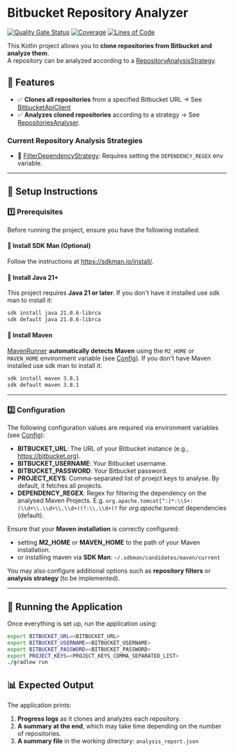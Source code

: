 # Bitbucket Repository Analyzer

[![Quality Gate Status](https://sonarcloud.io/api/project_badges/measure?project=ADarko22_BitbucketRepositoryAnalyzer&metric=alert_status)](https://sonarcloud.io/summary/new_code?id=ADarko22_BitbucketRepositoryAnalyzer)
[![Coverage](https://sonarcloud.io/api/project_badges/measure?project=ADarko22_BitbucketRepositoryAnalyzer&metric=coverage)](https://sonarcloud.io/summary/new_code?id=ADarko22_BitbucketRepositoryAnalyzer)
[![Lines of Code](https://sonarcloud.io/api/project_badges/measure?project=ADarko22_BitbucketRepositoryAnalyzer&metric=ncloc)](https://sonarcloud.io/summary/new_code?id=ADarko22_BitbucketRepositoryAnalyzer)

This Kotlin project allows you to **clone repositories from Bitbucket and analyze them**.  
A repository can be analyzed according to
a [RepositoryAnalysisStrategy](src/main/kotlin/io/github/adarko22/analyser/repo/RepositoryAnalysisStrategy.kt).

## 🚀 Features

- ✅ **Clones all repositories** from a specified Bitbucket URL →
  See [BitbucketApiClient](src/main/kotlin/io/github/adarko22/bitbucket/BitbucketApiClient.kt)
- ✅ **Analyzes cloned repositories** according to a strategy →
  See [RepositoriesAnalyser](src/main/kotlin/io/github/adarko22/analyser/repo/RepositoryAnalysisStrategy.kt).

### Current Repository Analysis Strategies

- 📌 [FilterDependencyStrategy](src/main/kotlin/io/github/adarko22/analyser/repo/FilterDependencyStrategy.kt): Requires
  setting the `DEPENDENCY_REGEX` env variable.

---

## 🔧 Setup Instructions

### 1️⃣ Prerequisites

Before running the project, ensure you have the following installed:

#### 🔹 Install SDK Man (Optional)

Follow the instructions at https://sdkman.io/install/.

#### 🔹 Install Java 21+

This project requires **Java 21 or later**. If you don't have it installed use sdk man to install it:

  ```sh
  sdk install java 21.0.6-librca
  sdk default java 21.0.6-librca
  ```

#### 🔹 Install Maven

[MavenRunner](src/main/kotlin/io/github/adarko22/maven/MavenRunner.kt) **automatically detects Maven** using the
`M2_HOME` or `MAVEN_HOME` environment variable (see [Config](src/main/kotlin/io/github/adarko22/Config.kt)).
If you don't have Maven installed use sdk man to install it:

  ```sh
  sdk install maven 3.8.1
  sdk default maven 3.8.1
  ```

---

### 2️⃣ Configuration

The following configuration values are required via environment variables
(see [Config](src/main/kotlin/io/github/adarko22/Config.kt)):

- **BITBUCKET_URL**: The URL of your Bitbucket instance (e.g., https://bitbucket.org).
- **BITBUCKET_USERNAME**: Your Bitbucket username.
- **BITBUCKET_PASSWORD**: Your Bitbucket password.
- **PROJECT_KEYS**: Comma-separated list of proejct keys to analyse. By default, it fetches all projects.
- **DEPENDENCY_REGEX**: Regex for filtering the dependency on the analysed Maven Projects.
  E.g. `org.apache.tomcat[^:]*:\\S+:(\\d+\\.\\d+\\.\\d+)(?:\\.\\d+)?` for *org.apache.tomcat* dependencies (default).

Ensure that your **Maven installation** is correctly configured:

- setting **M2_HOME** or **MAVEN_HOME** to the path of your Maven installation.
- or installing maven via **SDK Man**: `~/.sdkman/candidates/maven/current`

You may also configure additional options such as **repository filters** or **analysis strategy** (to be implemented).

---

## 📌 Running the Application

Once everything is set up, run the application using:

```sh
export BITBUCKET_URL=<BITBUCKET_URL>
export BITBUCKET_USERNAME=<BITBUCKET_USERNAME>
export BITBUCKET_PASSWORD=<BITBUCKET_PASSWORD>
export PROJECT_KEYS=<PROJECT_KEYS_COMMA_SEPARATED_LIST>
./gradlew run
```

## 📊 Expected Output

The application prints:

1. **Progress logs** as it clones and analyzes each repository.
2. **A summary at the end**, which may take time depending on the number of repositories.
3. **A summary file** in the working directory: `analysis_report.json`

